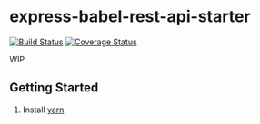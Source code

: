 # express-babel-rest-api-starter
[![Build Status](https://travis-ci.org/patrickkang/express-babel-rest-api-starter.svg?branch=master)](https://travis-ci.org/patrickkang/express-babel-rest-api-starter)
[![Coverage Status](https://coveralls.io/repos/github/patrickkang/express-babel-rest-api-starter/badge.svg?branch=master)](https://coveralls.io/github/patrickkang/express-babel-rest-api-starter?branch=master)


WIP
## Getting Started
1. Install [yarn](https://yarnpkg.com/lang/en/docs/install/)
